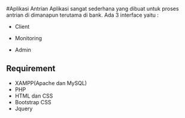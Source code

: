 #Aplikasi Antrian
Aplikasi sangat sederhana yang dibuat untuk proses antrian di dimanapun terutama di bank.
Ada 3 interface yaitu :
* Client

* Monitoring

* Admin


## Requirement
* XAMPP(Apache dan MySQL)
* PHP
* HTML dan CSS
* Bootstrap CSS
* Jquery
